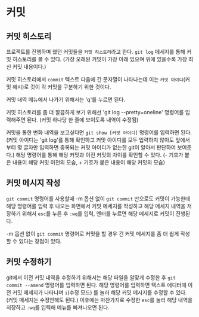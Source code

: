 # 커밋

## 커밋 히스토리

프로젝트를 진행하며 했던 커밋들을 `커밋 히스토리`라고 한다.
`git log` 메세지를 통해 커밋 히스토리를 볼 수 있다. (가장 오래된 커밋이 가장 아래 있으며 위에 있을수록 가장 최신 커밋 내용이다.)

커밋 히스토리에서 `commit` 텍스트 다음에 긴 문자열이 나타나는데 이는 `커밋 아이디`(커밋 해시)로 깃이 각 커밋을 구분하기 위한 것이다.

커밋 내역 메뉴에서 나가기 위해서는 'q'를 누르면 된다.

커밋 히스토리를 좀 더 깔끔하게 보기 위해선 'git log --pretty=oneline' 명령어를 입력해주면 된다. (커밋 하나당 한 줄에 보이도록 내역이 수정됨)

커밋을 통한 변화 내역을 보고싶다면 `git show [커밋 아이디]` 명령어를 입력하면 된다. (커밋 아이디는 'git log'를 통해 확인하고 커밋 아이디를 모두 입력하지 않아도 앞에서부터 몇 글자만 입력하면 중복되는 커밋 아이디가 없는한 git이 알아서 판단하여 보여준다.) 해당 명령어를 통해 해당 커밋과 이전 커밋의 차이를 확인할 수 있다. (- 기호가 붙은 내용이 해당 커밋 이전의 모습, + 기호가 붙은 내용이 해당 커밋의 모습)

## 커밋 메시지 작성

`git commit` 명령어를 사용할때 -m 옵션 없이 `git commit` 만으로도 커밋이 가능한데 해당 명령어를 입력 후 나오는 화면에서 커밋 메세지를 작성하고 해당 메세지 내역을 저장하기 위해서 `esc`를 누른 후 `:wq`를 입력, 엔터를 누르면 해당 메세지로 커밋이 진행된다.

-m 옵션 없이 `git commit` 명령어로 커밋을 할 경우 긴 커밋 메세지를 좀 더 쉽게 작성할 수 있다는 장점이 있다.

## 커밋 수정하기

git에서 이전 커밋 내역을 수정하기 위해서는 해당 파일을 알맞게 수정한 후 `git commit --amend` 명령어를 입력하면 된다. 해당 명령어를 입력하면 텍스트 에디터에 이전 커밋 메세지가 나타나며 `i`(수정 모드) 를 눌러 해당 커밋 메시지를 수정할 수 있다. (커밋 메세지는 수정안해도 된다.) 이후에는 마찬가지로 수정한 `esc`를 눌러 해당 내역을 저장하고 `:wq`를 입력해 메뉴를 빠져나오면 된다.
